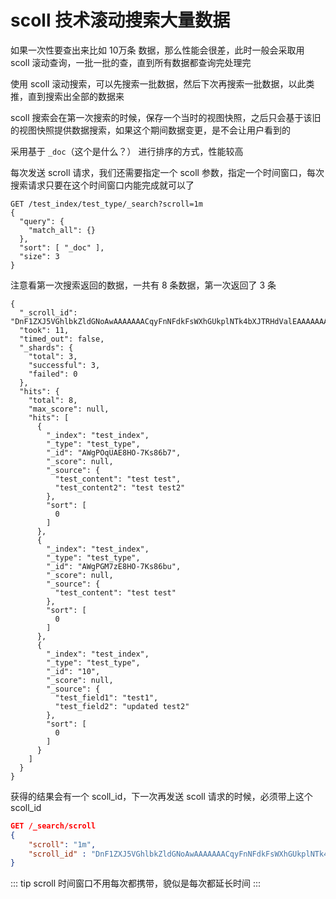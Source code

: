 # scoll 技术滚动搜索大量数据

如果一次性要查出来比如 10万条 数据，那么性能会很差，此时一般会采取用 scoll 滚动查询，一批一批的查，直到所有数据都查询完处理完

使用 scoll 滚动搜索，可以先搜索一批数据，然后下次再搜索一批数据，以此类推，直到搜索出全部的数据来

scoll 搜索会在第一次搜索的时候，保存一个当时的视图快照，之后只会基于该旧的视图快照提供数据搜索，如果这个期间数据变更，是不会让用户看到的

采用基于 `_doc`（这个是什么？） 进行排序的方式，性能较高

每次发送 scroll 请求，我们还需要指定一个 scoll 参数，指定一个时间窗口，每次搜索请求只要在这个时间窗口内能完成就可以了

```json{1}
GET /test_index/test_type/_search?scroll=1m
{
  "query": {
    "match_all": {}
  },
  "sort": [ "_doc" ],
  "size": 3
}
```

注意看第一次搜索返回的数据，一共有 8 条数据，第一次返回了 3 条

```json{1}
{
  "_scroll_id": "DnF1ZXJ5VGhlbkZldGNoAwAAAAAAACqyFnNFdkFsWXhGUkplNTk4bXJTRHdValEAAAAAAAAqsxZzRXZBbFl4RlJKZTU5OG1yU0R3VWpRAAAAAAAAKrQWc0V2QWxZeEZSSmU1OThtclNEd1VqUQ==",
  "took": 11,
  "timed_out": false,
  "_shards": {
    "total": 3,
    "successful": 3,
    "failed": 0
  },
  "hits": {
    "total": 8,
    "max_score": null,
    "hits": [
      {
        "_index": "test_index",
        "_type": "test_type",
        "_id": "AWgPOqUAE8HO-7Ks86b7",
        "_score": null,
        "_source": {
          "test_content": "test test",
          "test_content2": "test test2"
        },
        "sort": [
          0
        ]
      },
      {
        "_index": "test_index",
        "_type": "test_type",
        "_id": "AWgPGM7zE8HO-7Ks86bu",
        "_score": null,
        "_source": {
          "test_content": "test test"
        },
        "sort": [
          0
        ]
      },
      {
        "_index": "test_index",
        "_type": "test_type",
        "_id": "10",
        "_score": null,
        "_source": {
          "test_field1": "test1",
          "test_field2": "updated test2"
        },
        "sort": [
          0
        ]
      }
    ]
  }
}
```

获得的结果会有一个 scoll_id，下一次再发送 scoll 请求的时候，必须带上这个 scoll_id

```json
GET /_search/scroll
{
    "scroll": "1m",
    "scroll_id" : "DnF1ZXJ5VGhlbkZldGNoAwAAAAAAACqyFnNFdkFsWXhGUkplNTk4bXJTRHdValEAAAAAAAAqsxZzRXZBbFl4RlJKZTU5OG1yU0R3VWpRAAAAAAAAKrQWc0V2QWxZeEZSSmU1OThtclNEd1VqUQ=="
}
```

::: tip
scroll 时间窗口不用每次都携带，貌似是每次都延长时间
:::
